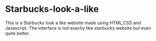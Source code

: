 # Starbucks-look-a-like
This is a Starbucks look a like website made using HTML,CSS and Javascript.
The interface is not exactly like starbucks website but even quite better.
